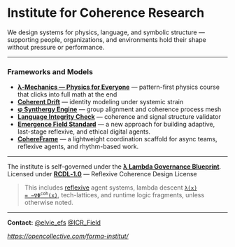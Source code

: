 # Institute for Coherence Research

We design systems for physics, language, and symbolic structure —  
supporting people, organizations, and environments hold their shape without pressure or performance.

---

### Frameworks and Models

- [**λ-Mechanics — Physics for Everyone**](public/lambda-mechanics) — pattern-first physics course that clicks into full math at the end
- [**Coherent Drift**](public/cognitive-social-systems) — identity modeling under systemic strain  
- [**φ Synthergy Engine**](public/synthergy-engine) — group alignment and coherence process mesh  
- [**Language Integrity Check**](public/help) — coherence and signal structure validator
- [**Emergence Field Standard**](public/EFS)  —  a new approach for building adaptive, last-stage reflexive, and ethical digital agents.
- [**CohereFrame**](public/EFS/examples/CohereFrame/) — a lightweight coordination scaffold for async teams, reflexive agents, and rhythm-based work.

---

The institute is self-governed under the [**λ Lambda Governance Blueprint**](./public/lambda-governance-blueprint/README.md).
Licensed under [**RCDL‑1.0**](./LICENSE.md) — Reflexive Coherence Design License
> This includes [reflexive](./public/EFS#5-reflexive-final-stage) agent systems, lambda descent [<code>λ(x) = −∇Φ<sup>coh</sup>(x)</code>](./public/theoretical-physics/%CE%BB%3A%20The%20Coherence%20Key.md#2--governing-law), tech-lattices, and runtime logic fragments, unless otherwise noted.

---

**Contact:** [@elvie_efs](https://x.com/elvie_efs) [@ICR_Field](https://x.com/ICR_Field)

*https://opencollective.com/forma-institut/*

